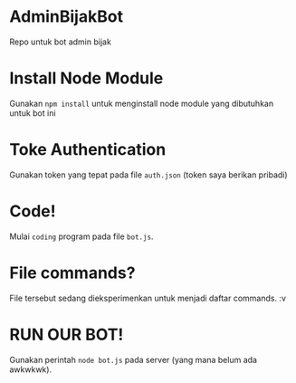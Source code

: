 # AdminBijakBot
Repo untuk bot admin bijak

# Install Node Module
Gunakan `npm install` untuk menginstall node module yang dibutuhkan untuk bot ini

# Toke Authentication
Gunakan token yang tepat pada file `auth.json` (token saya berikan pribadi)

# Code!
Mulai `coding` program pada file `bot.js`.

# File commands?
File tersebut sedang dieksperimenkan untuk menjadi daftar commands. :v

# RUN OUR BOT!
Gunakan perintah `node bot.js` pada server (yang mana belum ada awkwkwk).
